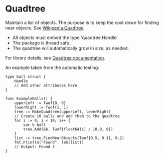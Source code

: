 Quadtree
========
Maintain a list of objects.
The purpose is to keep the cost down for finding near objects.
See [Wikipedia Quadtree](http://en.wikipedia.org/wiki/Quadtree).

* All objects must embed the type 'quadtree.Handle'.
* The package is thread safe.
* The quadtree will automatically grow in size, as needed.

For library details, see [Quadtree documentation](http://godoc.org/github.com/larspensjo/quadtree).

An example taken from the automatic testing:
```
type ball struct {
	Handle
	// Add other attributes here
}

func ExampleBalls() {
	upperLeft := Twof{0, 0}
	lowerRight := Twof{1, 1}
	tree := MakeQuadtree(upperLeft, lowerRight)
	// Create 10 balls and add them to the quadtree
	for i := 0; i < 10; i++ {
		var b ball
		tree.Add(&b, Twof{float64(i) / 10.0, 0})
	}
	list := tree.FindNearObjects(Twof{0.5, 0.1}, 0.2)
	fmt.Println("Found", len(list))
	// Output: Found 3
}
```
